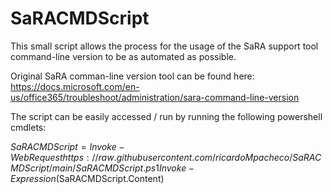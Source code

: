 # SaRACMDScript
This small script allows the process for the usage of the SaRA support tool command-line version to be as automated as possible.


Original SaRA comman-line version tool can be found here:
https://docs.microsoft.com/en-us/office365/troubleshoot/administration/sara-command-line-version


The script can be easily accessed / run by running the following powershell cmdlets:

$SaRACMDScript = Invoke-WebRequest https://raw.githubusercontent.com/ricardoMpacheco/SaRACMDScript/main/SaRACMDScript.ps1
Invoke-Expression ($SaRACMDScript.Content)
